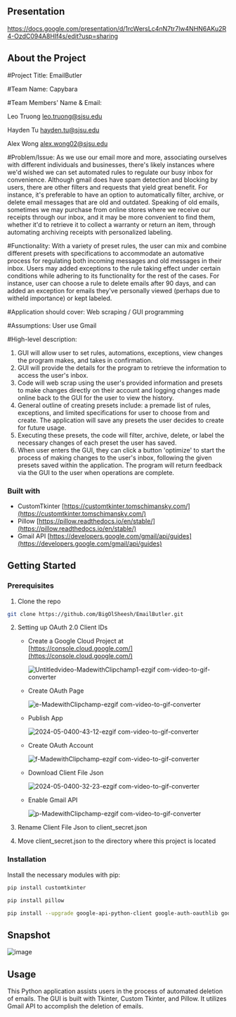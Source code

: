 ## Presentation
https://docs.google.com/presentation/d/1rcWersLc4nN7tr7lw4NHN6AKu2R4-OzdC094A8HIf4s/edit?usp=sharing

## About the Project
#Project Title: EmailButler

#Team Name: Capybara

#Team Members' Name & Email:

Leo Truong leo.truong@sjsu.edu

Hayden Tu hayden.tu@sjsu.edu

Alex Wong alex.wong02@sjsu.edu

#Problem/Issue: As we use our email more and more, associating ourselves with different individuals and businesses, there's likely instances where we'd wished we can set automated rules to regulate our busy inbox for convenience. Although gmail does have spam detection and blocking by users, there are other filters and requests that yield great benefit. For instance, it's preferable to have an option to automatically filter, archive, or delete email messages that are old and outdated. Speaking of old emails, sometimes we may purchase from online stores where we receive our receipts through our inbox, and it may be more convenient to find them, whether it'd to retrieve it to collect a warranty or return an item, through automating archiving receipts with personalized labeling.

#Functionality: With a variety of preset rules, the user can mix and combine different presets with specifications to accommodate an automative process for regulating both incoming messages and old messages in their inbox. Users may added exceptions to the rule taking effect under certain conditions while adhering to its functionality for the rest of the cases. For instance, user can choose a rule to delete emails after 90 days, and can added an exception for emails they've personally viewed (perhaps due to witheld importance) or kept labeled.

#Application should cover: Web scraping / GUI programming

#Assumptions: User use Gmail

#High-level description:

1) GUI will allow user to set rules, automations, exceptions, view changes the program makes, and takes in confirmation.
2) GUI will provide the details for the program to retrieve the information to access the user's inbox.
3) Code will web scrap using the user's provided information and presets to make changes directly on their account and logging changes made online back to the GUI for the user to view the history.
4) General outline of creating presets include: a premade list of rules, exceptions, and limited specifications for user to choose from and create. The application will save any presets the user decides to create for future usage.
5) Executing these presets, the code will filter, archive, delete, or label the necessary changes of each preset the user has saved.
6) When user enters the GUI, they can click a button 'optimize' to start the process of making changes to the user's inbox, following the given presets saved within the application. The program will return feedback via the GUI to the user when operations are complete.

### Built with
* CustomTkinter [https://customtkinter.tomschimansky.com/](https://customtkinter.tomschimansky.com/)
* Pillow [https://pillow.readthedocs.io/en/stable/](https://pillow.readthedocs.io/en/stable/)
* Gmail API [https://developers.google.com/gmail/api/guides](https://developers.google.com/gmail/api/guides)

## Getting Started

### Prerequisites
1. Clone the repo
  ```sh
  git clone https://github.com/BigOlSheesh/EmailButler.git
  ```
2. Setting up OAuth 2.0 Client IDs
    - Create a Google Cloud Project at [https://console.cloud.google.com/](https://console.cloud.google.com/)
      
        ![Untitledvideo-MadewithClipchamp1-ezgif com-video-to-gif-converter](https://github.com/BigOlSheesh/ZenMail/assets/104650216/8b124a90-6bf9-4a7a-8f9b-f34464207972)
    
    - Create OAuth Page

        ![e-MadewithClipchamp-ezgif com-video-to-gif-converter](https://github.com/BigOlSheesh/ZenMail/assets/104650216/ef2d991b-c176-4b36-88d4-8fed530172cc)
   
    - Publish App
  
        ![2024-05-0400-43-12-ezgif com-video-to-gif-converter](https://github.com/BigOlSheesh/ZenMail/assets/104650216/24bf49ca-e374-4d4e-b167-b0c266395ee3)

    - Create OAuth Account
      
        ![f-MadewithClipchamp-ezgif com-video-to-gif-converter](https://github.com/BigOlSheesh/ZenMail/assets/104650216/66a9bb9d-ef6b-46ee-b0d0-ba41b83dd6f0)

    - Download Client File Json

        ![2024-05-0400-32-23-ezgif com-video-to-gif-converter](https://github.com/BigOlSheesh/ZenMail/assets/104650216/f8da0e6a-d21b-454a-a2ab-c2fca08913d5)

    - Enable Gmail API

        ![p-MadewithClipchamp-ezgif com-video-to-gif-converter](https://github.com/BigOlSheesh/ZenMail/assets/104650216/ae6c035a-3be4-40cc-bcb0-6225b80f9152)

2. Rename Client File Json to client_secret.json
3. Move client_secret.json to the directory where this project is located

### Installation
Install the necessary modules with pip:
  ```sh
  pip install customtkinter
  ```
  ```sh
  pip install pillow
  ```
  ```sh
  pip install --upgrade google-api-python-client google-auth-oauthlib google-auth-httplib2
  ```

## Snapshot

![image](https://github.com/BigOlSheesh/EmailButler/assets/104650216/197cd30a-924a-41e2-8fa1-e5f91d767694)

## Usage
This Python application assists users in the process of automated deletion of emails. The GUI is built with Tkinter, Custom Tkinter, and Pillow. It utilizes Gmail API to accomplish the deletion of emails.
